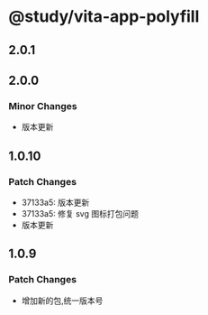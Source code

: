 # @study/vita-app-polyfill

## 2.0.1

## 2.0.0

### Minor Changes

- 版本更新

## 1.0.10

### Patch Changes

- 37133a5: 版本更新
- 37133a5: 修复 svg 图标打包问题
- 版本更新

## 1.0.9

### Patch Changes

- 增加新的包,统一版本号
